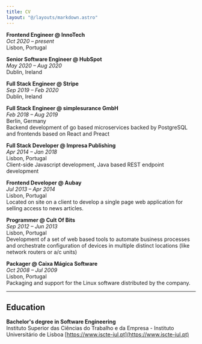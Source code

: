 ```yaml
---
title: CV
layout: "@/layouts/markdown.astro"
---
```


**Frontend Engineer @ InnoTech**\
_Oct 2020 – present_\
Lisbon, Portugal  

**Senior Software Engineer @ HubSpot**\
_May 2020 – Aug 2020_\
Dublin, Ireland  

**Full Stack Engineer @ Stripe**\
_Sep 2019 – Feb 2020_\
Dublin, Ireland  

**Full Stack Engineer @ simplesurance GmbH**\
_Feb 2018 – Aug 2019_\
Berlin, Germany  
    Backend development of go based microservices backed by PostgreSQL and frontends based on React and Preact

**Full Stack Developer @ Impresa Publishing**\
_Apr 2014 – Jan 2018_\
Lisbon, Portugal  
    Client-side Javascript development, Java based REST endpoint development

**Frontend Developer @ Aubay**\
_Jul 2013 – Apr 2014_\
Lisbon, Portugal  
    Located on site on a client to develop a single page web application for selling access to news articles.

**Programmer @ Cult Of Bits**\
_Sep 2012 – Jun 2013_\
Lisbon, Portugal  
    Development of a set of web based tools to automate business processes and orchestrate configuration of devices in multiple distinct locations (like network routers or a/c units)

**Packager @ Caixa Mágica Software**\
_Oct 2008 – Jul 2009_\
Lisbon, Portugal  
    Packaging and support for the Linux software distributed by the company.

---
## Education

**Bachelor's degree in Software Engineering**\
Instituto Superior das Ciências do Trabalho e da Empresa - Instituto Universitário de Lisboa
[https://www.iscte-iul.pt](https://www.iscte-iul.pt)
